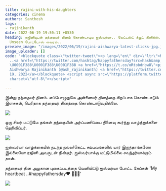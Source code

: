 ```yaml
---
title: rajini-with-his-daughters
categories: cinema
authors: Santhosh
tags:
- rajinikanth
date: 2022-06-19 19:50:11 +0530
heading: ரஜினியுடன் தந்தையர் தினம் கொண்டாடிய ஐஸ்வர்யா.. லேட்டஸ்ட் க்யூட் கிளிக்ஸ்..
  Unseen போட்டோஸ் வைரல்..
preview_image: "/images/2022/06/19/rajini-aishwarya-latest-clicks-jpg.jpeg"
image_uploader: []
code: "<blockquote class=\"twitter-tweet\"><p lang=\"en\" dir=\"ltr\">My heartbeat
  ..<a href=\"https://twitter.com/hashtag/happyfathersday?src=hash&amp;ref_src=twsrc%5Etfw\">#happyfathersday</a>❤️
  \U0001F388\U0001F388\U0001F388 <a href=\"https://t.co/oRtobdnbw8\">pic.twitter.com/oRtobdnbw8</a></p>&mdash;
  Aishwarya Rajinikanth (@ash_rajinikanth) <a href=\"https://twitter.com/ash_rajinikanth/status/1538489554054787072?ref_src=twsrc%5Etfw\">June
  19, 2022</a></blockquote> <script async src=\"https://platform.twitter.com/widgets.js\"
  charset=\"utf-8\"></script>"

---
```

இன்று தந்தையர் தினம். எப்பொழுதுமே அன்னையர் தினத்தை சிறப்பாக கொண்டாடும் இளசுகள், பெரிதாக தந்தையர் தினத்தை கொண்டாடுவதில்லை.

![](/images/2022/06/19/aish-rajini-3-jpg.jpeg)

ஒரு சிலர் மட்டுமே தங்கள் தந்தையின் அர்ப்பணிப்பை நினைவு கூர்ந்து வாழ்த்துக்களை தெரிவிப்பர்.

![](/images/2022/06/19/aish-rajini-2-jpg.jpeg)

ஐஸ்வர்யா வாழ்க்கையில் நடந்த நல்ல/கெட்ட சம்பவங்களில் யார் இருந்தாங்களோ இல்லையோ ரஜினி அவருடன் நின்றார். ஐஸ்வர்யாக்கு மட்டுமில்லை சவுந்தர்யாக்கும் தான்.

தந்தையர் தின அழகான புகைப்படத்தை வெளியிட்டு ஐஸ்வர்யா போட்ட கேப்சன் 'My heartbeat ..#happyfathersday❤️  🎈🎈🎈'

![](/images/2022/06/19/aish-rajini-1-jpg.jpeg)

